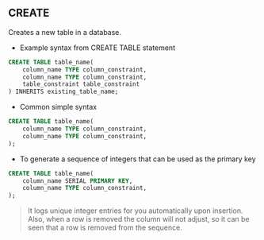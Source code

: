 ## CREATE

Creates a new table in a database.

- Example syntax from CREATE TABLE statement

```sql
CREATE TABLE table_name(
    column_name TYPE column_constraint,
    column_name TYPE column_constraint,
    table_constraint table_constraint
) INHERITS existing_table_name;
```

- Common simple syntax

```sql
CREATE TABLE table_name(
    column_name TYPE column_constraint,
    column_name TYPE column_constraint,
);
```

- To generate a sequence of integers that can be used as the primary key

```sql
CREATE TABLE table_name(
    column_name SERIAL PRIMARY KEY,
    column_name TYPE column_constraint,
);
```

> It logs unique integer entries for you automatically upon insertion. Also, when a row is removed the column will not adjust, so it can be seen that a row is removed from the sequence.
